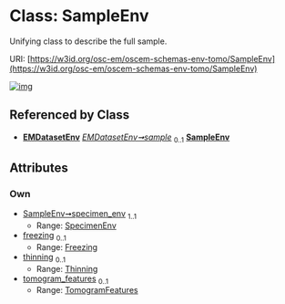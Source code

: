 
# Class: SampleEnv

Unifying class to describe the full sample.

URI: [https://w3id.org/osc-em/oscem-schemas-env-tomo/SampleEnv](https://w3id.org/osc-em/oscem-schemas-env-tomo/SampleEnv)


[![img](https://yuml.me/diagram/nofunky;dir:TB/class/[TomogramFeatures],[Thinning],[SpecimenEnv],[TomogramFeatures]<tomogram_features%200..1-++[SampleEnv],[Thinning]<thinning%200..1-++[SampleEnv],[Freezing]<freezing%200..1-++[SampleEnv],[SpecimenEnv]<specimen_env%201..1-++[SampleEnv],[EMDatasetEnv]++-%20sample%200..1>[SampleEnv],[Freezing],[EMDatasetEnv])](https://yuml.me/diagram/nofunky;dir:TB/class/[TomogramFeatures],[Thinning],[SpecimenEnv],[TomogramFeatures]<tomogram_features%200..1-++[SampleEnv],[Thinning]<thinning%200..1-++[SampleEnv],[Freezing]<freezing%200..1-++[SampleEnv],[SpecimenEnv]<specimen_env%201..1-++[SampleEnv],[EMDatasetEnv]++-%20sample%200..1>[SampleEnv],[Freezing],[EMDatasetEnv])

## Referenced by Class

 *  **[EMDatasetEnv](EMDatasetEnv.md)** *[EMDatasetEnv➞sample](EMDatasetEnv_sample.md)*  <sub>0..1</sub>  **[SampleEnv](SampleEnv.md)**

## Attributes


### Own

 * [SampleEnv➞specimen_env](SampleEnv_specimen_env.md)  <sub>1..1</sub>
     * Range: [SpecimenEnv](SpecimenEnv.md)
 * [freezing](freezing.md)  <sub>0..1</sub>
     * Range: [Freezing](Freezing.md)
 * [thinning](thinning.md)  <sub>0..1</sub>
     * Range: [Thinning](Thinning.md)
 * [tomogram_features](tomogram_features.md)  <sub>0..1</sub>
     * Range: [TomogramFeatures](TomogramFeatures.md)
